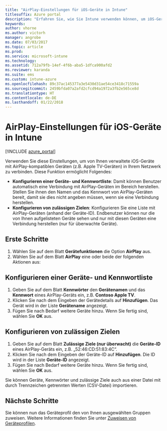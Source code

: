 ```yaml
---
title: "AirPlay-Einstellungen für iOS-Geräte in Intune"
titlesuffix: Azure portal
description: "Erfahren Sie, wie Sie Intune verwenden können, um iOS-Geräte automatisch mit AirPlay-kompatiblen Geräten zu verbinden."
keywords: 
author: vhorne
ms.author: victorh
manager: angrobe
ms.date: 07/03/2017
ms.topic: article
ms.prod: 
ms.service: microsoft-intune
ms.technology: 
ms.assetid: 712a79fb-14ef-4f6b-aba5-1dfca900afd2
ms.reviewer: karanda
ms.suite: ems
ms.custom: intune-azure
ms.openlocfilehash: 89c37ac145377a3e5430d31ae54ce3418c71559a
ms.sourcegitcommit: 2459bfda07a2afd2cfcd94a1972a3fb2e565ce8d
ms.translationtype: HT
ms.contentlocale: de-DE
ms.lasthandoff: 01/22/2018
---
```

# <a name="intune-airplay-settings-for-ios-devices"></a>AirPlay-Einstellungen für iOS-Geräte in Intune

[!INCLUDE [azure_portal](./includes/azure_portal.md)]

Verwenden Sie diese Einstellungen, um von Ihnen verwaltete iOS-Geräte mit AirPlay-kompatiblen Geräten (z.B. Apple TV-Geräten) in Ihrem Netzwerk zu verbinden.
Diese Funktion ermöglicht Folgendes:

- **Konfigurieren einer Geräte- und Kennwortliste**: Damit können Benutzer automatisch eine Verbindung mit AirPlay-Geräten im Bereich herstellen. Stellen Sie ihnen den Namen und das Kennwort von AirPlay-Geräten bereit, damit sie dies nicht angeben müssen, wenn sie eine Verbindung herstellen.
- **Konfigurieren von zulässigen Zielen**: Konfigurieren Sie eine Liste mit AirPlay-Geräten (anhand der Geräte-ID). Endbenutzer können nur die von Ihnen aufgelisteten Geräte sehen und nur mit diesen Geräten eine Verbindung herstellen (nur für überwachte Geräte).

## <a name="get-started"></a>Erste Schritte

1. Wählen Sie auf dem Blatt **Gerätefunktionen** die Option **AirPlay** aus.
2. Wählen Sie auf dem Blatt **AirPlay** eine oder beide der folgenden Aktionen aus:

## <a name="configure-a-device-and-password-list"></a>Konfigurieren einer Geräte- und Kennwortliste

1. Geben Sie auf dem Blatt **Kennwörter** den **Gerätenamen** und das **Kennwort** eines AirPlay-Geräts ein, z.B. **Contoso Apple TV**.
2. Klicken Sie nach dem Eingeben der Gerätedetails auf **Hinzufügen**. Das Gerät wird in der Liste **Gerätename** angezeigt.
3. Fügen Sie nach Bedarf weitere Geräte hinzu. Wenn Sie fertig sind, wählen Sie **OK** aus.


## <a name="configure-allowed-destinations"></a>Konfigurieren von zulässigen Zielen

1. Geben Sie auf dem Blatt **Zulässige Ziele (nur überwacht)** die **Geräte-ID** eines AirPlay-Geräts ein, z.B. „52:46:CD:51:83:4C“.
2. Klicken Sie nach dem Eingeben der Geräte-ID auf **Hinzufügen**. Die ID wird in der Liste **Geräte-ID** angezeigt.
3. Fügen Sie nach Bedarf weitere Geräte hinzu. Wenn Sie fertig sind, wählen Sie **OK** aus.

Sie können Geräte, Kennwörter und zulässige Ziele auch aus einer Datei mit durch Trennzeichen getrennten Werten (CSV-Datei) importieren.


## <a name="next-steps"></a>Nächste Schritte

Sie können nun das Geräteprofil den von Ihnen ausgewählten Gruppen zuweisen. Weitere Informationen finden Sie unter [Zuweisen von Geräteprofilen](device-profile-assign.md).

